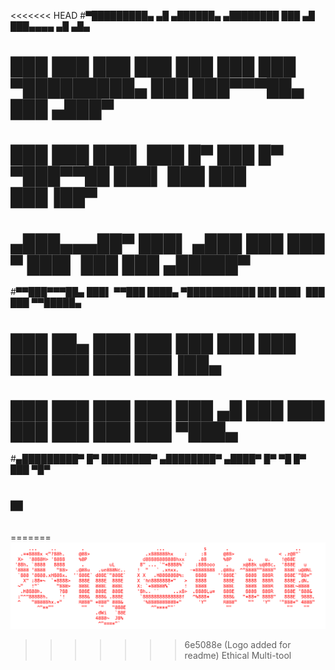 <<<<<<< HEAD
#▀█████████▄   ▄█     ▄██████▄          ▄████████     ███      ▄█  ███▄▄▄▄      ▄█   ▄█▄ 
#  ███    ███ ███    ███    ███        ███    ███ ▀█████████▄ ███  ███▀▀▀██▄   ███ ▄███▀ 
#  ███    ███ ███▌   ███    █▀         ███    █▀     ▀███▀▀██ ███▌ ███   ███   ███▐██▀   
# ▄███▄▄▄██▀  ███▌  ▄███               ███            ███   ▀ ███▌ ███   ███  ▄█████▀    
#▀▀███▀▀▀██▄  ███▌ ▀▀███ ████▄       ▀███████████     ███     ███▌ ███   ███ ▀▀█████▄    
#  ███    ██▄ ███    ███    ███               ███     ███     ███  ███   ███   ███▐██▄   
#  ███    ███ ███    ███    ███         ▄█    ███     ███     ███  ███   ███   ███ ▀███▄ 
#▄█████████▀  █▀     ████████▀        ▄████████▀     ▄████▀   █▀    ▀█   █▀    ███   ▀█▀ 
#                                                                              ▀         
                                                                       

=======
![It's getting stinky](red_ascii_art_logo.png)
>>>>>>> 6e5088e (Logo added for readme)
Ethical Multi-tool
